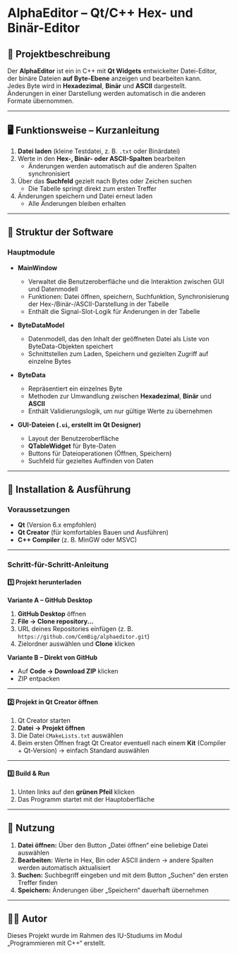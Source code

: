 # AlphaEditor – Qt/C++ Hex- und Binär-Editor

## 📌 Projektbeschreibung
Der **AlphaEditor** ist ein in C++ mit **Qt Widgets** entwickelter Datei-Editor,  
der binäre Dateien **auf Byte-Ebene** anzeigen und bearbeiten kann.  
Jedes Byte wird in **Hexadezimal**, **Binär** und **ASCII** dargestellt.  
Änderungen in einer Darstellung werden automatisch in die anderen Formate übernommen.

---

## 🖥️ Funktionsweise – Kurzanleitung
1. **Datei laden** (kleine Testdatei, z. B. `.txt` oder Binärdatei)  
2. Werte in den **Hex-, Binär- oder ASCII-Spalten** bearbeiten  
   - Änderungen werden automatisch auf die anderen Spalten synchronisiert  
3. Über das **Suchfeld** gezielt nach Bytes oder Zeichen suchen  
   - Die Tabelle springt direkt zum ersten Treffer  
4. Änderungen speichern und Datei erneut laden  
   - Alle Änderungen bleiben erhalten

---

## 📂 Struktur der Software

### **Hauptmodule**
- **MainWindow**  
  - Verwaltet die Benutzeroberfläche und die Interaktion zwischen GUI und Datenmodell  
  - Funktionen: Datei öffnen, speichern, Suchfunktion, Synchronisierung der Hex-/Binär-/ASCII-Darstellung in der Tabelle  
  - Enthält die Signal-Slot-Logik für Änderungen in der Tabelle

- **ByteDataModel**  
  - Datenmodell, das den Inhalt der geöffneten Datei als Liste von ByteData-Objekten speichert  
  - Schnittstellen zum Laden, Speichern und gezielten Zugriff auf einzelne Bytes

- **ByteData**  
  - Repräsentiert ein einzelnes Byte  
  - Methoden zur Umwandlung zwischen **Hexadezimal**, **Binär** und **ASCII**  
  - Enthält Validierungslogik, um nur gültige Werte zu übernehmen

- **GUI-Dateien (`.ui`, erstellt im Qt Designer)**  
  - Layout der Benutzeroberfläche  
  - **QTableWidget** für Byte-Daten  
  - Buttons für Dateioperationen (Öffnen, Speichern)  
  - Suchfeld für gezieltes Auffinden von Daten

---

## 🔧 Installation & Ausführung

### Voraussetzungen
- **Qt** (Version 6.x empfohlen)
- **Qt Creator** (für komfortables Bauen und Ausführen)
- **C++ Compiler** (z. B. MinGW oder MSVC)

---

### Schritt-für-Schritt-Anleitung

#### 1️⃣ Projekt herunterladen
**Variante A – GitHub Desktop**
1. **GitHub Desktop** öffnen
2. **File → Clone repository...**
3. URL deines Repositories einfügen (z. B. `https://github.com/CemBig/alphaeditor.git`)
4. Zielordner auswählen und **Clone** klicken

**Variante B – Direkt von GitHub**
- Auf **Code → Download ZIP** klicken
- ZIP entpacken

---

#### 2️⃣ Projekt in Qt Creator öffnen
1. Qt Creator starten
2. **Datei → Projekt öffnen**
3. Die Datei `CMakeLists.txt` auswählen
4. Beim ersten Öffnen fragt Qt Creator eventuell nach einem **Kit** (Compiler + Qt-Version) → einfach Standard auswählen

---

#### 3️⃣ Build & Run
1. Unten links auf den **grünen Pfeil** klicken
2. Das Programm startet mit der Hauptoberfläche

---

## 📜 Nutzung
1. **Datei öffnen:** Über den Button „Datei öffnen“ eine beliebige Datei auswählen
2. **Bearbeiten:** Werte in Hex, Bin oder ASCII ändern → andere Spalten werden automatisch aktualisiert
3. **Suchen:** Suchbegriff eingeben und mit dem Button „Suchen“ den ersten Treffer finden
4. **Speichern:** Änderungen über „Speichern“ dauerhaft übernehmen

---

## 👨‍💻 Autor
Dieses Projekt wurde im Rahmen des IU-Studiums im Modul „Programmieren mit C++“ erstellt.
